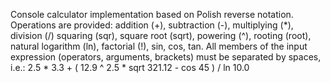 Console calculator implementation based on Polish reverse notation.
Operations are provided: addition (+), subtraction (-), multiplying (*), division (/)
squaring (sqr), square root (sqrt), powering (^), rooting (root), natural logarithm (ln), factorial (!), sin, cos, tan.
All members of the input expression (operators, arguments, brackets) must be separated by spaces, i.e.:
2.5 * 3.3 + ( 12.9 ^ 2.5 * sqrt 321.12 - cos 45 ) / ln 10.0
